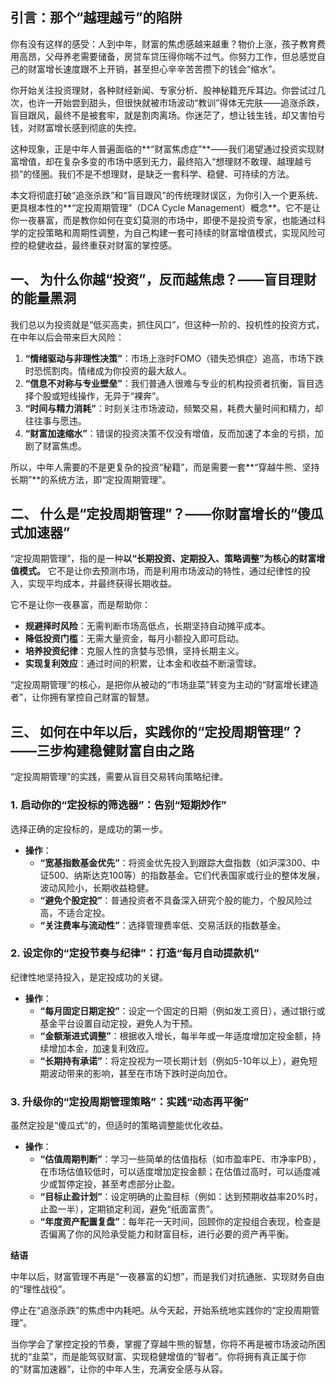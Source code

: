 ## **引言：那个“越理越亏”的陷阱**

你有没有这样的感受：人到中年，财富的焦虑感越来越重？物价上涨，孩子教育费用高昂，父母养老需要储备，房贷车贷压得你喘不过气。你努力工作，但总感觉自己的财富增长速度跟不上开销，甚至担心辛辛苦苦攒下的钱会“缩水”。

你开始关注投资理财，各种财经新闻、专家分析、股神秘籍充斥耳边。你尝试过几次，也许一开始尝到甜头，但很快就被市场波动“教训”得体无完肤——追涨杀跌，盲目跟风，最终不是被套牢，就是割肉离场。你迷茫了，想让钱生钱，却又害怕亏钱，对财富增长感到彻底的失控。

这种现象，正是中年人普遍面临的**“财富焦虑症”**——我们渴望通过投资实现财富增值，却在复杂多变的市场中感到无力，最终陷入“想理财不敢理、越理越亏损”的怪圈。我们不是不想理财，是缺乏一套科学、稳健、可持续的方法。

本文将彻底打破“追涨杀跌”和“盲目跟风”的传统理财误区，为你引入一个更系统、更具根本性的**“定投周期管理”（DCA Cycle Management）概念**。它不是让你一夜暴富，而是教你如何在变幻莫测的市场中，即便不是投资专家，也能通过科学的定投策略和周期性调整，为自己构建一套可持续的财富增值模式，实现风险可控的稳健收益，最终重获对财富的掌控感。

## **一、 为什么你越“投资”，反而越焦虑？——盲目理财的能量黑洞**

我们总以为投资就是“低买高卖，抓住风口”，但这种一阶的、投机性的投资方式，在中年以后会带来巨大风险：

1.  **“情绪驱动与非理性决策”**：市场上涨时FOMO（错失恐惧症）追高，市场下跌时恐慌割肉。情绪成为你投资的最大敌人。
2.  **“信息不对称与专业壁垒”**：我们普通人很难与专业的机构投资者抗衡，盲目选择个股或短线操作，无异于“裸奔”。
3.  **“时间与精力消耗”**：时刻关注市场波动，频繁交易，耗费大量时间和精力，却往往事与愿违。
4.  **“财富加速缩水”**：错误的投资决策不仅没有增值，反而加速了本金的亏损，加剧了财富焦虑。

所以，中年人需要的不是更复杂的投资“秘籍”，而是需要一套**“穿越牛熊、坚持长期”**的系统方法，即“定投周期管理”。

## **二、 什么是“定投周期管理”？——你财富增长的“傻瓜式加速器”**

“定投周期管理”，指的是一种**以“长期投资、定期投入、策略调整”为核心的财富增值模式。** 它不是让你去预测市场，而是利用市场波动的特性，通过纪律性的投入，实现平均成本，并最终获得长期收益。

它不是让你一夜暴富，而是帮助你：
* **规避择时风险**：无需判断市场高低点，长期坚持自动摊平成本。
* **降低投资门槛**：无需大量资金，每月小额投入即可启动。
* **培养投资纪律**：克服人性的贪婪与恐惧，坚持长期主义。
* **实现复利效应**：通过时间的积累，让本金和收益不断滚雪球。

“定投周期管理”的核心，是把你从被动的“市场韭菜”转变为主动的“财富增长建造者”，让你拥有掌控自己财富的智慧。

## **三、 如何在中年以后，实践你的“定投周期管理”？——三步构建稳健财富自由之路**

“定投周期管理”的实践，需要从盲目交易转向策略纪律。

### **1. 启动你的“定投标的筛选器”：告别“短期炒作”**

选择正确的定投标的，是成功的第一步。

* **操作**：
    * **“宽基指数基金优先”**：将资金优先投入到跟踪大盘指数（如沪深300、中证500、纳斯达克100等）的指数基金。它们代表国家或行业的整体发展，波动风险小，长期收益稳健。
    * **“避免个股定投”**：普通投资者不具备深入研究个股的能力，个股风险过高，不适合定投。
    * **“关注费率与流动性”**：选择管理费率低、交易活跃的指数基金。

### **2. 设定你的“定投节奏与纪律”：打造“每月自动提款机”**

纪律性地坚持投入，是定投成功的关键。

* **操作**：
    * **“每月固定日期定投”**：设定一个固定的日期（例如发工资日），通过银行或基金平台设置自动定投，避免人为干预。
    * **“金额渐进式调整”**：根据收入增长，每半年或一年适度增加定投金额，持续增加本金，加速复利效应。
    * **“长期持有承诺”**：将定投视为一项长期计划（例如5-10年以上），避免短期波动带来的影响，甚至在市场下跌时逆向加仓。

### **3. 升级你的“定投周期管理策略”：实践“动态再平衡”**

虽然定投是“傻瓜式”的，但适时的策略调整能优化收益。

* **操作**：
    * **“估值周期判断”**：学习一些简单的估值指标（如市盈率PE、市净率PB），在市场估值较低时，可以适度增加定投金额；在估值过高时，可以适度减少或暂停定投，甚至考虑部分止盈。
    * **“目标止盈计划”**：设定明确的止盈目标（例如：达到预期收益率20%时，止盈一半），定期锁定利润，避免“纸面富贵”。
    * **“年度资产配置复盘”**：每年花一天时间，回顾你的定投组合表现，检查是否偏离了你的风险承受能力和财富目标，进行必要的资产再平衡。

**结语**

中年以后，财富管理不再是“一夜暴富的幻想”，而是我们对抗通胀、实现财务自由的“理性战役”。

停止在“追涨杀跌”的焦虑中内耗吧。从今天起，开始系统地实践你的“定投周期管理”。

当你学会了掌控定投的节奏，掌握了穿越牛熊的智慧，你将不再是被市场波动所困扰的“韭菜”，而是能驾驭财富、实现稳健增值的“智者”。你将拥有真正属于你的“财富加速器”，让你的中年人生，充满安全感与从容。

